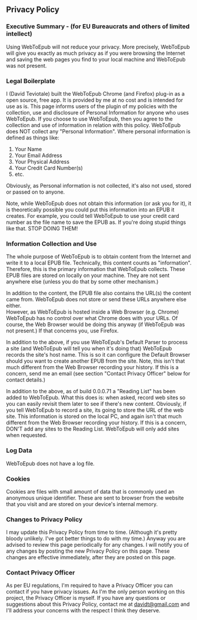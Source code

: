 ## Privacy Policy

### Executive Summary - (for EU Bureaucrats and others of limited intellect)
Using WebToEpub will not reduce your privacy.
More precisely, WebToEpub will give you exactly as much privacy as if you were browsing the Internet and saving the web pages you find to your local machine and WebToEpub was not present.

### Legal Boilerplate
I (David Teviotale) built the WebToEpub Chrome (and Firefox) plug-in as a open source, free app. It is provided by me at no cost and is intended for use as is.
This page informs users of the plugin of my policies with the collection, use and disclosure of Personal Information for anyone who uses WebToEpub.
If you choose to use WebToEpub, then you agree to the collection and use of information in relation with this policy.
WebToEpub does NOT collect any "Personal Information".  Where personal information is defined as things like:
1. Your Name
2. Your Email Address
3. Your Physical Address
4. Your Credit Card Number(s)
5. etc.

Obviously, as Personal information is not collected, it's also not used, stored or passed on to anyone.

Note, while WebToEpub does not obtain this information (or ask you for it), it is theoretically possible you could put this information into an EPUB it creates.  For example, you could tell WebToEpub to use your credit card number as the file name to save the EPUB as.  If you're doing stupid things like that.  STOP DOING THEM!

### Information Collection and Use
The whole purpose of WebToEpub is to obtain content from the Internet and write it to a local EPUB file.
Technically, this content counts as "information".  Therefore, this is the primary information that WebToEpub collects.
These EPUB files are stored on locally on your machine.  They are not sent anywhere else (unless you do that by some other mechanism.)  

In addition to the content, the EPUB file also contains the URL(s) the content came from. WebToEpub does not store or send these URLs anywhere else either.  
However, as WebToEpub is hosted inside a Web Browser (e.g. Chrome) WebToEpub has no control over what Chrome does with your URLs.
Of course, the Web Browser would be doing this anyway (if WebToEpub was not present.) If that concerns you, use Firefox.

In addition to the above, if you use WebToEpub's Default Parser to process a site (and WebToEpub will tell you when it's doing that) WebToEpub records the site's host name. This is so it can configure the Default Browser should you want to create another EPUB from the site.
Note, this isn't that much different from the Web Browser recording your history.  If this is a concern, send me an email (see section "Contact Privacy Officer" below for contact details.)

In addition to the above, as of build 0.0.0.71 a "Reading List" has been added to WebToEpub.
What this does is: when asked, record web sites so you can easily revisit them later to see if there's new content.
Obviously, if you tell WebToEpub to record a site, its going to store the URL of the web site.
This information is stored on the local PC, and again isn't that much different from the Web Browser recording your history.
If this is a concern, DON'T add any sites to the Reading List.  WebToEpub will only add sites when requested.

### Log Data
WebToEpub does not have a log file.

### Cookies
Cookies are files with small amount of data that is commonly used an anonymous unique identifier. These are sent to browser from the website that you visit and are stored on your device's internal memory.

### Changes to Privacy Policy
I may update this Privacy Policy from time to time. (Although it's pretty bloody unlikely. I've got better things to do with my time.) Anyway you are advised to review this page periodically for any changes. I will notify you of any changes by posting the new Privacy Policy on this page. These changes are effective immediately, after they are posted on this page.

### Contact Privacy Officer
As per EU regulations, I'm required to have a Privacy Officer you can contact if you have privacy issues.
As I'm the only person working on this project, the Privacy Officer is myself.
If you have any questions or suggestions about this Privacy Policy, contact me at davidt@gmail.com and I'll address your concerns with the respect I think they deserve.
